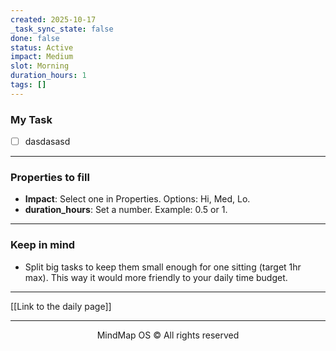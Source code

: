 ```yaml
---
created: 2025-10-17
_task_sync_state: false
done: false
status: Active
impact: Medium
slot: Morning
duration_hours: 1
tags: []
---
```

### My Task
- [ ] dasdasasd



---

### Properties to fill
- **Impact**: Select one in Properties. Options: Hi, Med, Lo.
- **duration_hours**: Set a number. Example: 0.5 or 1.



---

### Keep in mind
- Split big tasks to keep them small enough for one sitting (target 1hr max).
This way it would more friendly to your daily time budget.


---

[[Link to the daily page]]

---

<p align="center">MindMap OS © All rights reserved</p>

